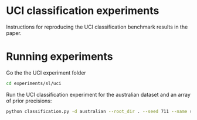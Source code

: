 # UCI classification experiments
Instructions for reproducing the UCI classification benchmark results in the paper.


# Running experiments
Go the the UCI experiment folder
``` sh
cd experiments/sl/uci
```
Run the UCI classification experiment for the australian dataset and an array of prior precisions:
``` sh
python classification.py -d australian --root_dir . --seed 711 --name sparse_64 --n_inducing 64 --double
```
